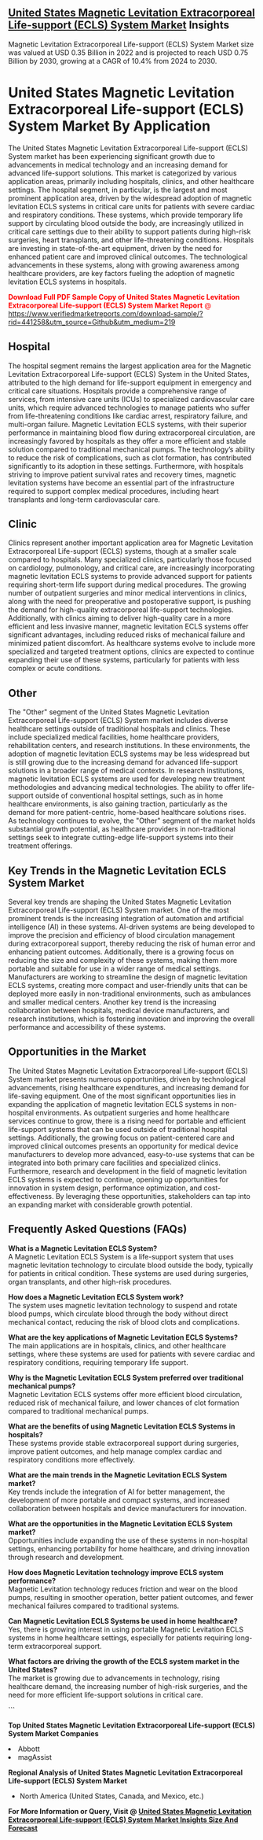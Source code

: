 <h2><a href="https://www.verifiedmarketreports.com/download-sample/?rid=441258&amp;utm_source=Github&amp;utm_medium=219" target="_blank">United States Magnetic Levitation Extracorporeal Life-support (ECLS) System Market</a> Insights</h2><p>Magnetic Levitation Extracorporeal Life-support (ECLS) System Market size was valued at USD 0.35 Billion in 2022 and is projected to reach USD 0.75 Billion by 2030, growing at a CAGR of 10.4% from 2024 to 2030.</p><p> <h1>United States Magnetic Levitation Extracorporeal Life-support (ECLS) System Market By Application</h1> <p>The United States Magnetic Levitation Extracorporeal Life-support (ECLS) System market has been experiencing significant growth due to advancements in medical technology and an increasing demand for advanced life-support solutions. This market is categorized by various application areas, primarily including hospitals, clinics, and other healthcare settings. The hospital segment, in particular, is the largest and most prominent application area, driven by the widespread adoption of magnetic levitation ECLS systems in critical care units for patients with severe cardiac and respiratory conditions. These systems, which provide temporary life support by circulating blood outside the body, are increasingly utilized in critical care settings due to their ability to support patients during high-risk surgeries, heart transplants, and other life-threatening conditions. Hospitals are investing in state-of-the-art equipment, driven by the need for enhanced patient care and improved clinical outcomes. The technological advancements in these systems, along with growing awareness among healthcare providers, are key factors fueling the adoption of magnetic levitation ECLS systems in hospitals.</p> <p><p><span class=""><span style="color: #ff0000;"><strong>Download Full PDF Sample Copy of United States Magnetic Levitation Extracorporeal Life-support (ECLS) System Market Report</strong> @ </span><a href="https://www.verifiedmarketreports.com/download-sample/?rid=441258&amp;utm_source=Github&amp;utm_medium=219" target="_blank">https://www.verifiedmarketreports.com/download-sample/?rid=441258&amp;utm_source=Github&amp;utm_medium=219</a></span></p></p> <h2>Hospital</h2> <p>The hospital segment remains the largest application area for the Magnetic Levitation Extracorporeal Life-support (ECLS) System in the United States, attributed to the high demand for life-support equipment in emergency and critical care situations. Hospitals provide a comprehensive range of services, from intensive care units (ICUs) to specialized cardiovascular care units, which require advanced technologies to manage patients who suffer from life-threatening conditions like cardiac arrest, respiratory failure, and multi-organ failure. Magnetic Levitation ECLS systems, with their superior performance in maintaining blood flow during extracorporeal circulation, are increasingly favored by hospitals as they offer a more efficient and stable solution compared to traditional mechanical pumps. The technology’s ability to reduce the risk of complications, such as clot formation, has contributed significantly to its adoption in these settings. Furthermore, with hospitals striving to improve patient survival rates and recovery times, magnetic levitation systems have become an essential part of the infrastructure required to support complex medical procedures, including heart transplants and long-term cardiovascular care.</p> <h2>Clinic</h2> <p>Clinics represent another important application area for Magnetic Levitation Extracorporeal Life-support (ECLS) systems, though at a smaller scale compared to hospitals. Many specialized clinics, particularly those focused on cardiology, pulmonology, and critical care, are increasingly incorporating magnetic levitation ECLS systems to provide advanced support for patients requiring short-term life support during medical procedures. The growing number of outpatient surgeries and minor medical interventions in clinics, along with the need for preoperative and postoperative support, is pushing the demand for high-quality extracorporeal life-support technologies. Additionally, with clinics aiming to deliver high-quality care in a more efficient and less invasive manner, magnetic levitation ECLS systems offer significant advantages, including reduced risks of mechanical failure and minimized patient discomfort. As healthcare systems evolve to include more specialized and targeted treatment options, clinics are expected to continue expanding their use of these systems, particularly for patients with less complex or acute conditions.</p> <h2>Other</h2> <p>The "Other" segment of the United States Magnetic Levitation Extracorporeal Life-support (ECLS) System market includes diverse healthcare settings outside of traditional hospitals and clinics. These include specialized medical facilities, home healthcare providers, rehabilitation centers, and research institutions. In these environments, the adoption of magnetic levitation ECLS systems may be less widespread but is still growing due to the increasing demand for advanced life-support solutions in a broader range of medical contexts. In research institutions, magnetic levitation ECLS systems are used for developing new treatment methodologies and advancing medical technologies. The ability to offer life-support outside of conventional hospital settings, such as in home healthcare environments, is also gaining traction, particularly as the demand for more patient-centric, home-based healthcare solutions rises. As technology continues to evolve, the "Other" segment of the market holds substantial growth potential, as healthcare providers in non-traditional settings seek to integrate cutting-edge life-support systems into their treatment offerings.</p> <h2>Key Trends in the Magnetic Levitation ECLS System Market</h2> <p>Several key trends are shaping the United States Magnetic Levitation Extracorporeal Life-support (ECLS) System market. One of the most prominent trends is the increasing integration of automation and artificial intelligence (AI) in these systems. AI-driven systems are being developed to improve the precision and efficiency of blood circulation management during extracorporeal support, thereby reducing the risk of human error and enhancing patient outcomes. Additionally, there is a growing focus on reducing the size and complexity of these systems, making them more portable and suitable for use in a wider range of medical settings. Manufacturers are working to streamline the design of magnetic levitation ECLS systems, creating more compact and user-friendly units that can be deployed more easily in non-traditional environments, such as ambulances and smaller medical centers. Another key trend is the increasing collaboration between hospitals, medical device manufacturers, and research institutions, which is fostering innovation and improving the overall performance and accessibility of these systems.</p> <h2>Opportunities in the Market</h2> <p>The United States Magnetic Levitation Extracorporeal Life-support (ECLS) System market presents numerous opportunities, driven by technological advancements, rising healthcare expenditures, and increasing demand for life-saving equipment. One of the most significant opportunities lies in expanding the application of magnetic levitation ECLS systems in non-hospital environments. As outpatient surgeries and home healthcare services continue to grow, there is a rising need for portable and efficient life-support systems that can be used outside of traditional hospital settings. Additionally, the growing focus on patient-centered care and improved clinical outcomes presents an opportunity for medical device manufacturers to develop more advanced, easy-to-use systems that can be integrated into both primary care facilities and specialized clinics. Furthermore, research and development in the field of magnetic levitation ECLS systems is expected to continue, opening up opportunities for innovation in system design, performance optimization, and cost-effectiveness. By leveraging these opportunities, stakeholders can tap into an expanding market with considerable growth potential.</p> <h2>Frequently Asked Questions (FAQs)</h2> <p><strong>What is a Magnetic Levitation ECLS System?</strong><br> A Magnetic Levitation ECLS System is a life-support system that uses magnetic levitation technology to circulate blood outside the body, typically for patients in critical condition. These systems are used during surgeries, organ transplants, and other high-risk procedures.</p> <p><strong>How does a Magnetic Levitation ECLS System work?</strong><br> The system uses magnetic levitation technology to suspend and rotate blood pumps, which circulate blood through the body without direct mechanical contact, reducing the risk of blood clots and complications.</p> <p><strong>What are the key applications of Magnetic Levitation ECLS Systems?</strong><br> The main applications are in hospitals, clinics, and other healthcare settings, where these systems are used for patients with severe cardiac and respiratory conditions, requiring temporary life support.</p> <p><strong>Why is the Magnetic Levitation ECLS System preferred over traditional mechanical pumps?</strong><br> Magnetic Levitation ECLS systems offer more efficient blood circulation, reduced risk of mechanical failure, and lower chances of clot formation compared to traditional mechanical pumps.</p> <p><strong>What are the benefits of using Magnetic Levitation ECLS Systems in hospitals?</strong><br> These systems provide stable extracorporeal support during surgeries, improve patient outcomes, and help manage complex cardiac and respiratory conditions more effectively.</p> <p><strong>What are the main trends in the Magnetic Levitation ECLS System market?</strong><br> Key trends include the integration of AI for better management, the development of more portable and compact systems, and increased collaboration between hospitals and device manufacturers for innovation.</p> <p><strong>What are the opportunities in the Magnetic Levitation ECLS System market?</strong><br> Opportunities include expanding the use of these systems in non-hospital settings, enhancing portability for home healthcare, and driving innovation through research and development.</p> <p><strong>How does Magnetic Levitation technology improve ECLS system performance?</strong><br> Magnetic Levitation technology reduces friction and wear on the blood pumps, resulting in smoother operation, better patient outcomes, and fewer mechanical failures compared to traditional systems.</p> <p><strong>Can Magnetic Levitation ECLS Systems be used in home healthcare?</strong><br> Yes, there is growing interest in using portable Magnetic Levitation ECLS systems in home healthcare settings, especially for patients requiring long-term extracorporeal support.</p> <p><strong>What factors are driving the growth of the ECLS system market in the United States?</strong><br> The market is growing due to advancements in technology, rising healthcare demand, the increasing number of high-risk surgeries, and the need for more efficient life-support solutions in critical care.</p> ```</p><p><strong>Top United States Magnetic Levitation Extracorporeal Life-support (ECLS) System Market Companies</strong></p><div data-test-id=""><p><li>Abbott</li><li> magAssist</li></p><div><strong>Regional Analysis of&nbsp;United States Magnetic Levitation Extracorporeal Life-support (ECLS) System Market</strong></div><ul><li dir="ltr"><p dir="ltr">North America&nbsp;(United States, Canada, and Mexico, etc.)</p></li></ul><p><strong>For More Information or Query, Visit @&nbsp;</strong><strong><a href="https://www.verifiedmarketreports.com/product/magnetic-levitation-extracorporeal-life-support-ecls-system-market/?utm_source=Github&amp;utm_medium=219" target="_blank">United States Magnetic Levitation Extracorporeal Life-support (ECLS) System Market Insights Size And Forecast</a></strong></p></div>
